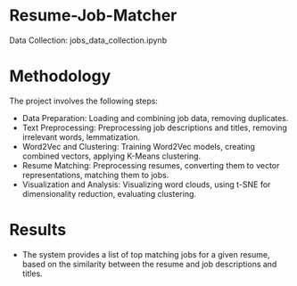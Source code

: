 # Resume-Job-Matcher

Data Collection:
jobs_data_collection.ipynb


# Methodology 
The project involves the following steps:

* Data Preparation: Loading and combining job data, removing duplicates.
* Text Preprocessing: Preprocessing job descriptions and titles, removing irrelevant words, lemmatization.
* Word2Vec and Clustering: Training Word2Vec models, creating combined vectors, applying K-Means clustering.
* Resume Matching: Preprocessing resumes, converting them to vector representations, matching them to jobs.
* Visualization and Analysis: Visualizing word clouds, using t-SNE for dimensionality reduction, evaluating clustering.


# Results
* The system provides a list of top matching jobs for a given resume, based on the similarity between the resume and job descriptions and titles.
